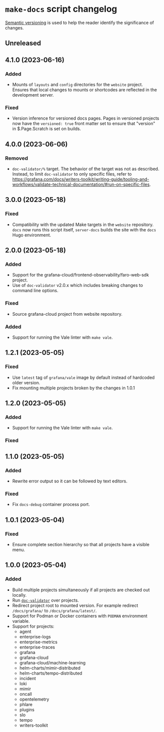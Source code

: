 # `make-docs` script changelog

<!-- Updates should conform to the guidelines in https://keepachangelog.com/en/1.1.0/ -->

[Semantic versioning](https://semver.org/) is used to help the reader identify the significance of changes.

## Unreleased

## 4.1.0 (2023-06-16)

### Added

- Mounts of `layouts` and `config` directories for the `website` project.
  Ensures that local changes to mounts or shortcodes are reflected in the development server.

### Fixed

- Version inference for versioned docs pages.
  Pages in versioned projects now have the `versioned: true` front matter set to ensure that "version" in $.Page.Scratch is set on builds.

## 4.0.0 (2023-06-06)

### Removed

- `doc-validator/%` target.
  The behavior of the target was not as described.
  Instead, to limit `doc-validator` to only specific files, refer to https://grafana.com/docs/writers-toolkit/writing-guide/tooling-and-workflows/validate-technical-documentation/#run-on-specific-files.

## 3.0.0 (2023-05-18)

### Fixed

- Compatibility with the updated Make targets in the `website` repository.
  `docs` now runs this script itself, `server-docs` builds the site with the `docs` Hugo environment.

## 2.0.0 (2023-05-18)

### Added

- Support for the grafana-cloud/frontend-observability/faro-web-sdk project.
- Use of `doc-validator` v2.0.x which includes breaking changes to command line options.

### Fixed

- Source grafana-cloud project from website repository.

### Added

- Support for running the Vale linter with `make vale`.

## 1.2.1 (2023-05-05)

### Fixed

- Use `latest` tag of `grafana/vale` image by default instead of hardcoded older version.
- Fix mounting multiple projects broken by the changes in 1.0.1

## 1.2.0 (2023-05-05)

### Added

- Support for running the Vale linter with `make vale`.

### Fixed

## 1.1.0 (2023-05-05)

### Added

- Rewrite error output so it can be followed by text editors.

### Fixed

- Fix `docs-debug` container process port.

## 1.0.1 (2023-05-04)

### Fixed

- Ensure complete section hierarchy so that all projects have a visible menu.

## 1.0.0 (2023-05-04)

### Added

- Build multiple projects simultaneously if all projects are checked out locally.
- Run [`doc-validator`](https://github.com/grafana/technical-documentation/tree/main/tools/cmd/doc-validator) over projects.
- Redirect project root to mounted version.
  For example redirect `/docs/grafana/` to `/docs/grafana/latest/`.
- Support for Podman or Docker containers with `PODMAN` environment variable.
- Support for projects:
  - agent
  - enterprise-logs
  - enterprise-metrics
  - enterprise-traces
  - grafana
  - grafana-cloud
  - grafana-cloud/machine-learning
  - helm-charts/mimir-distributed
  - helm-charts/tempo-distributed
  - incident
  - loki
  - mimir
  - oncall
  - opentelemetry
  - phlare
  - plugins
  - slo
  - tempo
  - writers-toolkit
